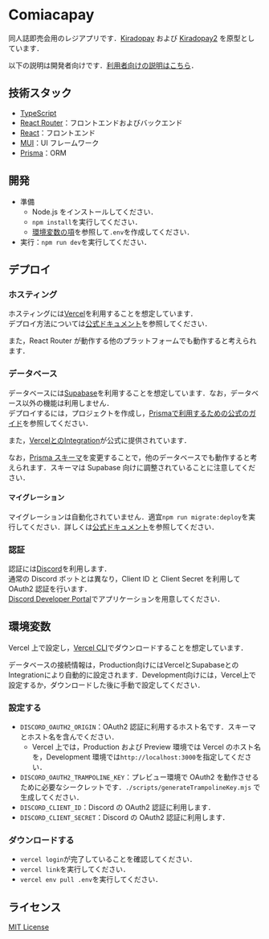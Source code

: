 # Comiacapay

同人誌即売会用のレジアプリです．[Kiradopay](https://github.com/takemar/kiradopay) および [Kiradopay2](https://github.com/cm-ayf/kiradopay2) を原型としています．

以下の説明は開発者向けです．[利用者向けの説明はこちら](docs/index.md)．

## 技術スタック

- [TypeScript](https://www.typescriptlang.org/)
- [React Router](https://reactrouter.com/)：フロントエンドおよびバックエンド
- [React](https://reactjs.org/)：フロントエンド
- [MUI](https://mui.com/)：UI フレームワーク
- [Prisma](https://www.prisma.io/)：ORM

## 開発

- 準備
  - Node.js をインストールしてください．
  - `npm install`を実行してください．
  - [環境変数の項](#環境変数)を参照して`.env`を作成してください．
- 実行：`npm run dev`を実行してください．

## デプロイ

### ホスティング

ホスティングには[Vercel](https://vercel.com/)を利用することを想定しています．  
デプロイ方法については[公式ドキュメント](https://vercel.com/docs/concepts/deployments/overview)を参照してください．

また，React Router が動作する他のプラットフォームでも動作すると考えられます．

### データベース

データベースには[Supabase](https://supabase.com/)を利用することを想定しています．なお，データベース以外の機能は利用しません．  
デプロイするには，プロジェクトを作成し，[Prismaで利用するための公式のガイド](https://supabase.com/partners/integrations/prisma)を参照してください．

また，[VercelとのIntegration](https://vercel.com/integrations/supabase)が公式に提供されています．

なお，[Prisma スキーマ](prisma/schema.prisma)を変更することで，他のデータベースでも動作すると考えられます．スキーマは Supabase 向けに調整されていることに注意してください．

#### マイグレーション

マイグレーションは自動化されていません．適宜`npm run migrate:deploy`を実行してください．詳しくは[公式ドキュメント](https://www.prisma.io/docs/concepts/components/prisma-migrate)を参照してください．

### 認証

認証には[Discord](https://discord.com/)を利用します．  
通常の Discord ボットとは異なり，Client ID と Client Secret を利用して OAuth2 認証を行います．  
[Discord Developer Portal](https://discord.com/developers/applications)でアプリケーションを用意してください．

## 環境変数

Vercel 上で設定し，[Vercel CLI](https://vercel.com/docs/cli)でダウンロードすることを想定しています．

データベースの接続情報は，Production向けにはVercelとSupabaseとのIntegrationにより自動的に設定されます．Development向けには，Vercel上で設定するか，ダウンロードした後に手動で設定してください．

### 設定する

- `DISCORD_OAUTH2_ORIGIN`：OAuth2 認証に利用するホスト名です．スキーマとホスト名を含んでください．
  - Vercel 上では，Production および Preview 環境では Vercel のホスト名を，Development 環境では`http://localhost:3000`を指定してください．
- `DISCORD_OAUTH2_TRAMPOLINE_KEY`：プレビュー環境で OAuth2 を動作させるために必要なシークレットです．`./scripts/generateTrampolineKey.mjs` で生成してください．
- `DISCORD_CLIENT_ID`：Discord の OAuth2 認証に利用します．
- `DISCORD_CLIENT_SECRET`：Discord の OAuth2 認証に利用します．

### ダウンロードする

- `vercel login`が完了していることを確認してください．
- `vercel link`を実行してください．
- `vercel env pull .env`を実行してください．

## ライセンス

[MIT License](LICENSE)
